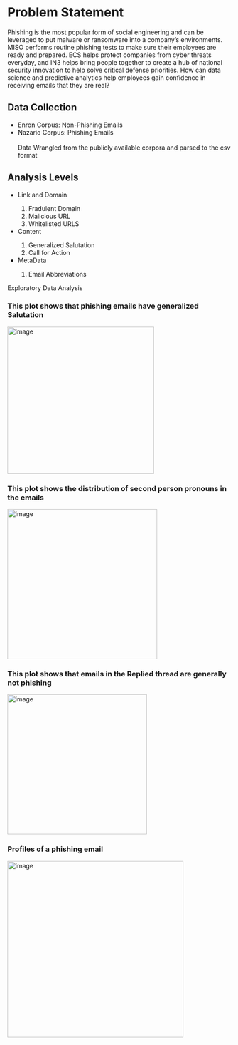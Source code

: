 
<h1> Problem Statement </h1>
  
<body>
Phishing is the most popular form of social engineering and can be leveraged to put malware or ransomware into a company’s environments. MISO performs routine phishing tests to make sure their employees are ready and prepared. ECS helps protect companies from cyber threats everyday, and IN3 helps bring people together to create a hub of national security innovation to help solve critical defense priorities. How can data science and predictive analytics help employees gain confidence in receiving emails that they are real?
 
</body>
<h2> Data Collection </h2>
<ul>
  <li>Enron Corpus: Non-Phishing Emails</li>
  <li>Nazario Corpus: Phishing Emails</li>
  <br>
  <body> Data Wrangled from the publicly available corpora and parsed to the csv format </body>
 </ul>
<h2> Analysis Levels </h2>
<ul>
  <li>Link and Domain</li>
  <ol>
  <li>Fradulent Domain</li>
  <li>Malicious URL</li>
   <li>Whitelisted URLS</li>
  </ol>
  <li>Content</li>
   <ol>
  <li>Generalized Salutation</li>
  <li>Call for Action</li>
  </ol>
   <li>MetaData</li>
  <ol>
  <li>Email Abbreviations</li>  
  </ol>
 </ul

<h2> Exploratory Data Analysis </h2>

<h3> This plot shows that phishing emails have generalized Salutation  </h3>
<img width="330" alt="image" src="https://user-images.githubusercontent.com/39126672/158035758-efce484c-8b3a-4391-b850-66a5ce3fe925.png">
<h3> This plot shows the distribution of second person pronouns in the emails  </h3>
<img width="337" alt="image" src="https://user-images.githubusercontent.com/39126672/158035773-8c82e7c2-fd71-4595-bfaf-4f0887473431.png">
<h3> This plot shows that emails in the Replied thread are generally not phishing </h3>
<img width="314" alt="image" src="https://user-images.githubusercontent.com/39126672/158035776-30300596-ab83-4f57-bacf-24a9d6c9113b.png">
<h3> Profiles of a phishing email </h3>
<img width="396" alt="image" src="https://user-images.githubusercontent.com/39126672/158035803-a3a3ad3c-ece0-4c02-a8fb-fd1ff918bf54.png">


